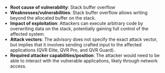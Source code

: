 - **Root cause of vulnerability**: Stack buffer overflow
- **Weaknesses/vulnerabilities**: Stack buffer overflow allows writing beyond the allocated buffer on the stack.
- **Impact of exploitation**: Attackers can execute arbitrary code by overwriting data on the stack, potentially gaining full control of the affected system.
- **Attack vectors**: The advisory does not specify the exact attack vector, but implies that it involves sending crafted input to the affected applications (QVR Elite, QVR Pro, and QVR Guard).
- **Required attacker capabilities/position**: The attacker would need to be able to interact with the vulnerable applications, likely through network access.